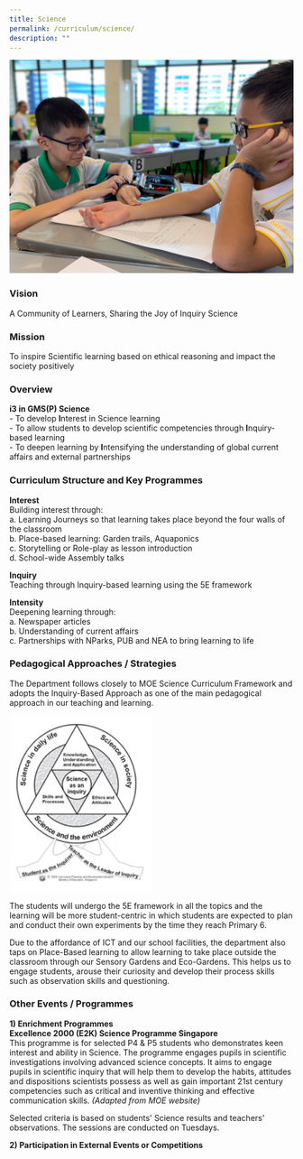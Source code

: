 ```yaml
---
title: Science
permalink: /curriculum/science/
description: ""
---
```

![](/images/Science%20Banner%201.jpeg)

### Vision

A Community of Learners, Sharing the Joy of Inquiry Science

### Mission

To inspire Scientific learning based on ethical reasoning and impact the society positively

### Overview

**i3 in GMS(P) Science**  
\- To develop **I**nterest in Science learning  
\- To allow students to develop scientific competencies through **I**nquiry-based learning  
\- To deepen learning by **I**ntensifying the understanding of global current affairs and external partnerships

### Curriculum Structure and Key Programmes

**Interest** <br>
Building interest through:  
a. Learning Journeys so that learning takes place beyond the four walls of the classroom  
b. Place-based learning: Garden trails, Aquaponics  
c. Storytelling or Role-play as lesson introduction  
d. School-wide Assembly talks  
  
**Inquiry** <br>
Teaching through Inquiry-based learning using the 5E framework  
  
**Intensity** <br>
Deepening learning through:  
a. Newspaper articles  
b. Understanding of current affairs  
c. Partnerships with NParks, PUB and NEA to bring learning to life

### Pedagogical Approaches / Strategies

The Department follows closely to MOE Science Curriculum Framework and adopts the Inquiry-Based Approach as one of the main pedagogical approach in our teaching and learning.

<img src="/images/download.png" 
    style="width:50%">

The students will undergo the 5E framework in all the topics and the learning will be more student-centric in which students are expected to plan and conduct their own experiments by the time they reach Primary 6.  
  
Due to the affordance of ICT and our school facilities, the department also taps on Place-Based learning to allow learning to take place outside the classroom through our Sensory Gardens and Eco-Gardens. This helps us to engage students, arouse their curiosity and develop their process skills such as observation skills and questioning.

### Other Events / Programmes

**1) Enrichment Programmes** <br>
**Excellence 2000 (E2K) Science Programme Singapore** <br>
This programme is for selected P4 & P5 students who demonstrates keen interest and ability in Science. The programme engages pupils in scientific investigations involving advanced science concepts. It aims to engage pupils in scientific inquiry that will help them to develop the habits, attitudes and dispositions scientists possess as well as gain important 21st century competencies such as critical and inventive thinking and effective communication skills. _(Adapted from MOE website)_
  
Selected criteria is based on students' Science results and teachers' observations. The sessions are conducted on Tuesdays.  
  
**2) Participation in External Events or Competitions**